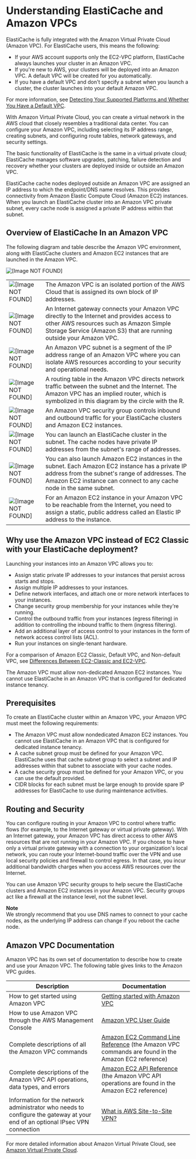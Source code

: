 # Understanding ElastiCache and Amazon VPCs<a name="VPCs.EC"></a>

ElastiCache is fully integrated with the Amazon Virtual Private Cloud \(Amazon VPC\)\. For ElastiCache users, this means the following:
+ If your AWS account supports only the EC2\-VPC platform, ElastiCache always launches your cluster in an Amazon VPC\.
+ If you're new to AWS, your clusters will be deployed into an Amazon VPC\. A default VPC will be created for you automatically\.
+ If you have a default VPC and don't specify a subnet when you launch a cluster, the cluster launches into your default Amazon VPC\.

For more information, see [Detecting Your Supported Platforms and Whether You Have a Default VPC](https://docs.aws.amazon.com/vpc/latest/userguide/default-vpc.html#detecting-platform)\.

With Amazon Virtual Private Cloud, you can create a virtual network in the AWS cloud that closely resembles a traditional data center\. You can configure your Amazon VPC, including selecting its IP address range, creating subnets, and configuring route tables, network gateways, and security settings\.

The basic functionality of ElastiCache is the same in a virtual private cloud; ElastiCache manages software upgrades, patching, failure detection and recovery whether your clusters are deployed inside or outside an Amazon VPC\.

ElastiCache cache nodes deployed outside an Amazon VPC are assigned an IP address to which the endpoint/DNS name resolves\. This provides connectivity from Amazon Elastic Compute Cloud \(Amazon EC2\) instances\. When you launch an ElastiCache cluster into an Amazon VPC private subnet, every cache node is assigned a private IP address within that subnet\.

## Overview of ElastiCache In an Amazon VPC<a name="ElastiCacheAndVPC.Overview"></a>

The following diagram and table describe the Amazon VPC environment, along with ElastiCache clusters and Amazon EC2 instances that are launched in the Amazon VPC\.

![\[Image NOT FOUND\]](http://docs.aws.amazon.com/AmazonElastiCache/latest/red-ug/images/vpc-overview-diagram.png)


|  |  | 
| --- |--- |
|  ![\[Image NOT FOUND\]](http://docs.aws.amazon.com/AmazonElastiCache/latest/red-ug/images/callouts/1.png)  |  The Amazon VPC is an isolated portion of the AWS Cloud that is assigned its own block of IP addresses\.  | 
|  ![\[Image NOT FOUND\]](http://docs.aws.amazon.com/AmazonElastiCache/latest/red-ug/images/callouts/2.png)  |  An Internet gateway connects your Amazon VPC directly to the Internet and provides access to other AWS resources such as Amazon Simple Storage Service \(Amazon S3\) that are running outside your Amazon VPC\.  | 
|  ![\[Image NOT FOUND\]](http://docs.aws.amazon.com/AmazonElastiCache/latest/red-ug/images/callouts/3.png)  |  An Amazon VPC subnet is a segment of the IP address range of an Amazon VPC where you can isolate AWS resources according to your security and operational needs\.  | 
|  ![\[Image NOT FOUND\]](http://docs.aws.amazon.com/AmazonElastiCache/latest/red-ug/images/callouts/4.png)  |  A routing table in the Amazon VPC directs network traffic between the subnet and the Internet\. The Amazon VPC has an implied router, which is symbolized in this diagram by the circle with the R\.  | 
|  ![\[Image NOT FOUND\]](http://docs.aws.amazon.com/AmazonElastiCache/latest/red-ug/images/callouts/5.png)  |  An Amazon VPC security group controls inbound and outbound traffic for your ElastiCache clusters and Amazon EC2 instances\.  | 
|  ![\[Image NOT FOUND\]](http://docs.aws.amazon.com/AmazonElastiCache/latest/red-ug/images/callouts/6.png)  |  You can launch an ElastiCache cluster in the subnet\. The cache nodes have private IP addresses from the subnet's range of addresses\.  | 
|  ![\[Image NOT FOUND\]](http://docs.aws.amazon.com/AmazonElastiCache/latest/red-ug/images/callouts/7.png)  |  You can also launch Amazon EC2 instances in the subnet\. Each Amazon EC2 instance has a private IP address from the subnet's range of addresses\. The Amazon EC2 instance can connect to any cache node in the same subnet\.  | 
|  ![\[Image NOT FOUND\]](http://docs.aws.amazon.com/AmazonElastiCache/latest/red-ug/images/callouts/8.png)  |  For an Amazon EC2 instance in your Amazon VPC to be reachable from the Internet, you need to assign a static, public address called an Elastic IP address to the instance\.  | 

## Why use the Amazon VPC instead of EC2 Classic with your ElastiCache deployment?<a name="VPCs.WhyUse"></a>

Launching your instances into an Amazon VPC allows you to:
+ Assign static private IP addresses to your instances that persist across starts and stops\.
+ Assign multiple IP addresses to your instances\.
+ Define network interfaces, and attach one or more network interfaces to your instances\.
+ Change security group membership for your instances while they're running\.
+ Control the outbound traffic from your instances \(egress filtering\) in addition to controlling the inbound traffic to them \(ingress filtering\)\.
+ Add an additional layer of access control to your instances in the form of network access control lists \(ACL\)\.
+ Run your instances on single\-tenant hardware\.

For a comparison of Amazon EC2 Classic, Default VPC, and Non\-default VPC, see [Differences Between EC2\-Classic and EC2\-VPC](https://docs.aws.amazon.com/AWSEC2/latest/UserGuide/using-vpc.html#differences-ec2-classic-vpc)\.

 The Amazon VPC must allow non\-dedicated Amazon EC2 instances\. You cannot use ElastiCache in an Amazon VPC that is configured for dedicated instance tenancy\.

## Prerequisites<a name="ElastiCacheAndVPC.Prereqs"></a>

To create an ElastiCache cluster within an Amazon VPC, your Amazon VPC must meet the following requirements:
+ The Amazon VPC must allow nondedicated Amazon EC2 instances\. You cannot use ElastiCache in an Amazon VPC that is configured for dedicated instance tenancy\.
+ A cache subnet group must be defined for your Amazon VPC\. ElastiCache uses that cache subnet group to select a subnet and IP addresses within that subnet to associate with your cache nodes\.
+ A cache security group must be defined for your Amazon VPC, or you can use the default provided\.
+ CIDR blocks for each subnet must be large enough to provide spare IP addresses for ElastiCache to use during maintenance activities\.

## Routing and Security<a name="ElastiCacheAndVPC.RoutingAndSecurity"></a>

You can configure routing in your Amazon VPC to control where traffic flows \(for example, to the Internet gateway or virtual private gateway\)\. With an Internet gateway, your Amazon VPC has direct access to other AWS resources that are not running in your Amazon VPC\. If you choose to have only a virtual private gateway with a connection to your organization's local network, you can route your Internet\-bound traffic over the VPN and use local security policies and firewall to control egress\. In that case, you incur additional bandwidth charges when you access AWS resources over the Internet\.

You can use Amazon VPC security groups to help secure the ElastiCache clusters and Amazon EC2 instances in your Amazon VPC\. Security groups act like a firewall at the instance level, not the subnet level\.

**Note**  
We strongly recommend that you use DNS names to connect to your cache nodes, as the underlying IP address can change if you reboot the cache node\.

## Amazon VPC Documentation<a name="ElastiCacheAndVPC.VPCDocs"></a>

Amazon VPC has its own set of documentation to describe how to create and use your Amazon VPC\. The following table gives links to the Amazon VPC guides\.


| Description | Documentation | 
| --- | --- | 
| How to get started using Amazon VPC | [Getting started with Amazon VPC](https://docs.aws.amazon.com/vpc/latest/userguide/vpc-getting-started.html) | 
| How to use Amazon VPC through the AWS Management Console | [Amazon VPC User Guide](https://docs.aws.amazon.com/vpc/latest/userguide/) | 
| Complete descriptions of all the Amazon VPC commands | [Amazon EC2 Command Line Reference](https://docs.aws.amazon.com/AWSEC2/latest/CommandLineReference/) \(the Amazon VPC commands are found in the Amazon EC2 reference\) | 
| Complete descriptions of the Amazon VPC API operations, data types, and errors | [Amazon EC2 API Reference](https://docs.aws.amazon.com/AWSEC2/latest/APIReference/) \(the Amazon VPC API operations are found in the Amazon EC2 reference\) | 
| Information for the network administrator who needs to configure the gateway at your end of an optional IPsec VPN connection | [What is AWS Site\-to\-Site VPN?](https://docs.aws.amazon.com/vpn/latest/s2svpn/VPC_VPN.html) | 

For more detailed information about Amazon Virtual Private Cloud, see [Amazon Virtual Private Cloud](https://aws.amazon.com/vpc/)\.